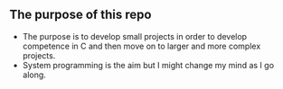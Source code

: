 ## The purpose of this repo
- The purpose is to develop small projects in order to develop competence in C and then move on to larger and more complex projects.
- System programming is the aim but I might change my mind as I go along.
